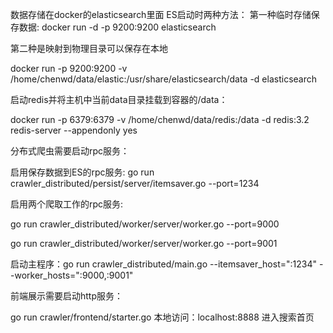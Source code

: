 数据存储在docker的elasticsearch里面
ES启动时两种方法：
第一种临时存储保存数据:
docker run -d -p 9200:9200 elasticsearch

第二种是映射到物理目录可以保存在本地

docker run -p 9200:9200 -v /home/chenwd/data/elastic:/usr/share/elasticsearch/data -d elasticsearch

启动redis并将主机中当前data目录挂载到容器的/data：

docker run -p 6379:6379 -v /home/chenwd/data/redis:/data  -d redis:3.2 redis-server --appendonly yes

分布式爬虫需要启动rpc服务：

启用保存数据到ES的rpc服务:
go run crawler_distributed/persist/server/itemsaver.go --port=1234

启用两个爬取工作的rpc服务:

go run crawler_distributed/worker/server/worker.go --port=9000

go run crawler_distributed/worker/server/worker.go --port=9001

启动主程序：go run crawler_distributed/main.go --itemsaver_host=":1234" --worker_hosts=":9000,:9001"

前端展示需要启动http服务：

go run crawler/frontend/starter.go
本地访问：localhost:8888 进入搜索首页